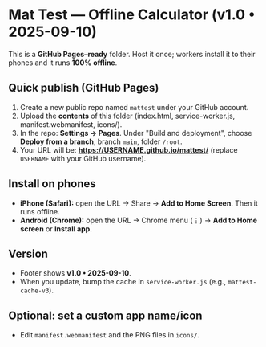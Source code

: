 # Mat Test — Offline Calculator (v1.0 • 2025-09-10)

This is a **GitHub Pages–ready** folder. Host it once; workers install it to their phones and it runs **100% offline**.

## Quick publish (GitHub Pages)
1. Create a new public repo named `mattest` under your GitHub account.
2. Upload the **contents** of this folder (index.html, service-worker.js, manifest.webmanifest, icons/).
3. In the repo: **Settings → Pages**. Under "Build and deployment", choose **Deploy from a branch**, branch `main`, folder `/root`.
4. Your URL will be: **https://USERNAME.github.io/mattest/** (replace `USERNAME` with your GitHub username).

## Install on phones
- **iPhone (Safari):** open the URL → Share → **Add to Home Screen**. Then it runs offline.
- **Android (Chrome):** open the URL → Chrome menu (⋮) → **Add to Home screen** or **Install app**.

## Version
- Footer shows **v1.0 • 2025-09-10**.
- When you update, bump the cache in `service-worker.js` (e.g., `mattest-cache-v3`).

## Optional: set a custom app name/icon
- Edit `manifest.webmanifest` and the PNG files in `icons/`.

